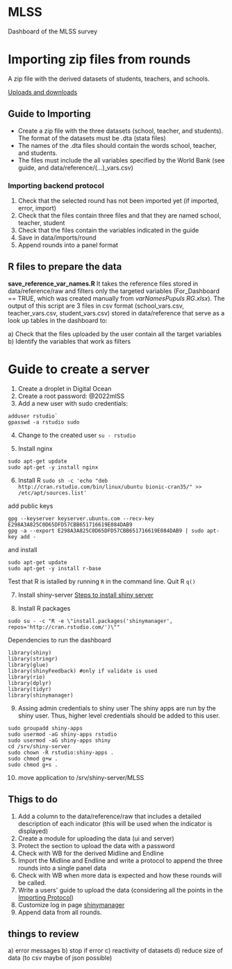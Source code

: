 # MLSS
Dashboard of the MLSS survey

# Importing zip files from rounds
A zip file with the derived datasets of students, teachers, and schools.

[Uploads and downloads](https://mastering-shiny.org/action-transfer.html)


## Guide to Importing

* Create a zip file with the three datasets (school, teacher, and students). The format of the datasets must be .dta (stata files)
* The names of the .dta files should contain the words school, teacher, and students.
* The files must include the all variables specified by the World Bank (see guide, and data/reference/(...)_vars.csv)


### Importing backend protocol

1. Check that the selected round has not been imported yet (if imported, error, import)
2. Check that the files contain three files and that they are named school, teacher, student
3. Check that the files contain the variables indicated in the guide
4. Save in data/imports/round
5. Append rounds into a panel format


## R files to prepare the data

**save_reference_var_names.R**
It takes the reference files stored in data/reference/raw and filters only the targeted variables (For_Dashboard == TRUE, which was created manually from *varNamesPupuls RG.xlsx*).
The output of this script are 3 files in csv format (school_vars.csv, teacher_vars.csv, student_vars.csv) stored in data/reference
that serve as a look up tables in the dashboard to:

a) Check that the files uploaded by the user contain all the target variables
b) Identify the variables that work as filters


# Guide to create a server

1. Create a droplet in Digital Ocean
2. Create a root password: @2022mlSS
3. Add a new user with sudo credentials: 

```
adduser rstudio`
gpasswd -a rstudio sudo
```

4. Change to the created user
`su - rstudio`

5. Install nginx
```
sudo apt-get update
sudo apt-get -y install nginx
```

6. Install R
`sudo sh -c 'echo "deb http://cran.rstudio.com/bin/linux/ubuntu bionic-cran35/" >> /etc/apt/sources.list'`

add public keys
```
gpg --keyserver keyserver.ubuntu.com --recv-key E298A3A825C0D65DFD57CBB651716619E084DAB9
gpg -a --export E298A3A825C0D65DFD57CBB651716619E084DAB9 | sudo apt-key add -
```

and install
```
sudo apt-get update
sudo apt-get -y install r-base
```

Test that R is istalled by running `R` in the command line. Quit R `q()`



7. Install shiny-server 
[Steps to install shiny server](https://www.rstudio.com/products/shiny/download-server/ubuntu/)

8. Install R packages

`sudo su - -c "R -e \"install.packages('shinymanager', repos='http://cran.rstudio.com/')\""`

Dependencies to run the dashboard
```
library(shiny)
library(stringr)
library(glue)
library(shinyFeedback) #only if validate is used
library(rio)
library(dplyr)
library(tidyr)
library(shinymanager)
```

9. Assing admin credentials to shiny user
The shiny apps are run by the shiny user. Thus, higher level credentials should be added to this user.

```
sudo groupadd shiny-apps
sudo usermod -aG shiny-apps rstudio
sudo usermod -aG shiny-apps shiny
cd /srv/shiny-server
sudo chown -R rstudio:shiny-apps .
sudo chmod g+w .
sudo chmod g+s .

```
10. move application to /srv/shiny-server/MLSS

## Thigs to do
1. Add a column to the data/reference/raw that includes a detailed description of each indicator (this will be used when the indicator is displayed)
2. Create a module for uploading the data (ui and server)
3. Protect the section to upload the data with a password
4. Check with WB for the derived Midline and Endline
5. Import the Midline and Endline and write a protocol to append the three rounds into a single panel data
6. Check with WB when more data is expected and how these rounds will be called.
7. Write a users' guide to upload the data (considering all the points in the [Importing Protocol](#importing-backend-protocol))
8. Customize log in page [shinymanager](https://datastorm-open.github.io/shinymanager/)
9. Append data from all rounds.

## things to review

a) error messages
b) stop if error
c) reactivity of datasets
d) reduce size of data (to csv maybe of json possible)
